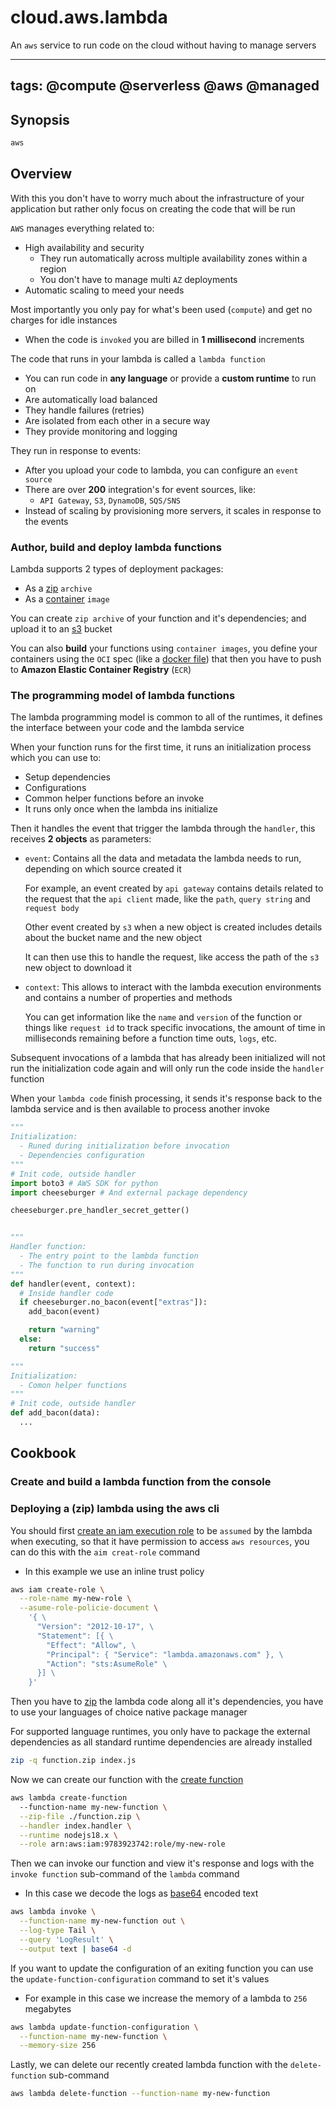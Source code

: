 # cloud.aws.lambda

An `aws` service to run code on the cloud without having to manage servers

---
tags: @compute @serverless @aws @managed
---

## Synopsis

```sh
aws 
```

## Overview

With this you don't have to worry much about the infrastructure of your application
but rather only focus on creating the code that will be run

`AWS` manages everything related to:
  - High availability and security
    - They run automatically across multiple availability zones within a region
    - You don't have to manage multi `AZ` deployments
  - Automatic scaling to meed your needs

Most importantly you only pay for what's been used (`compute`) and get no charges
for idle instances
  - When the code is `invoked` you are billed in **1 millisecond** increments

The code that runs in your lambda is called a `lambda function`
  - You can run code in **any language** or provide a **custom runtime** to run on
  - Are automatically load balanced
  - They handle failures (retries)
  - Are isolated from each other in a secure way
  - They provide monitoring and logging

They run in response to events:
  - After you upload your code to lambda, you can configure an `event source`
  - There are over **200** integration's for event sources, like:
    - `API Gateway`, `S3`, `DynamoDB`, `SQS/SNS`
  - Instead of scaling by provisioning more servers, it scales in response to the
    events

### Author, build and deploy lambda functions

Lambda supports 2 types of deployment packages:
  - As a [zip](./kg1a.md) `archive`
  - As a [container](./xbcw.md) `image`

You can create `zip archive` of your function and it's dependencies; and upload
it to an [s3](./2s8v.md) bucket

You can also **build** your functions using `container images`, you define
your containers using the `OCI` spec (like a [docker file](./fm36.md)) that then
you have to push to **Amazon Elastic Container Registry** (`ECR`)

### The programming model of lambda functions

The lambda programming model is common to all of the runtimes, it defines the
interface between your code and the lambda service

When your function runs for the first time, it runs an initialization process
which you can use to:
  - Setup dependencies
  - Configurations
  - Common helper functions before an invoke
  - It runs only once when the lambda ins initialize

Then it handles the event that trigger the lambda through the `handler`, this
receives **2 objects** as parameters:
  - `event`: Contains all the data and metadata the lambda needs to run, depending
    on which source created it

    For example, an event created by `api gateway` contains details related to the
    request that the `api client` made, like the `path`, `query string` and `request body`

    Other event created by `s3` when a new object is created includes details about
    the bucket name and the new object

    It can then use this to handle the request, like access the path of the `s3`
    new object to download it

  - `context`: This allows to interact with the lambda execution environments and
    contains a number of properties and methods

    You can get information like the `name` and `version` of the function or
    things like `request id` to track specific invocations, the amount of time
    in milliseconds remaining before a function time outs, `logs`, etc.
  

Subsequent invocations of a lambda that has already been initialized will not
run the initialization code again and will only run the code inside the
`handler` function

When your `lambda code` finish processing, it sends it's response back to the
lambda service and is then available to process another invoke

```python
"""
Initialization:
  - Runed during initialization before invocation
  - Dependencies configuration
"""
# Init code, outside handler
import boto3 # AWS SDK for python
import cheeseburger # And external package dependency

cheeseburger.pre_handler_secret_getter()


"""
Handler function:
  - The entry point to the lambda function
  - The function to run during invocation
"""
def handler(event, context):
  # Inside handler code
  if cheeseburger.no_bacon(event["extras"]):
    add_bacon(event)

    return "warning"
  else:
    return "success"

"""
Initialization:
  - Comon helper functions
"""
# Init code, outside handler
def add_bacon(data):
  ...
```

## Cookbook

### Create and build a lambda function from the console

### Deploying a (zip) lambda using the aws cli

You should first [create an iam execution role](./8o8o.md) to be `assumed` by the 
lambda when executing, so that it have permission to access `aws resources`,
you can do this with the `aim creat-role` command

- In this example we use an inline trust policy

```sh
aws iam create-role \
  --role-name my-new-role \
  --asume-role-policie-document \
    '{ \
      "Version": "2012-10-17", \
      "Statement": [{ \
        "Effect": "Allow", \
        "Principal": { "Service": "lambda.amazonaws.com" }, \
        "Action": "sts:AsumeRole" \
      }] \
    }'
```

Then you have to [zip](./kg1a.md) the lambda code along all it's dependencies, you have
to use your languages of choice native package manager

For supported language runtimes, you only have to package the external
dependencies as all standard runtime dependencies are already installed

```sh
zip -q function.zip index.js
```

Now we can create our function with the [create function](./gxk1.md) 

```sh
aws lambda create-function 
  --function-name my-new-function \
  --zip-file ./function.zip \
  --handler index.handler \
  --runtime nodejs18.x \
  --role arn:aws:iam:9783923742:role/my-new-role
```

Then we can invoke our function and view it's response and logs with the
`invoke function` sub-command of the `lambda` command

- In this case we decode the logs as [base64](./nlre.md) encoded text

```sh
aws lambda invoke \
  --function-name my-new-function out \
  --log-type Tail \
  --query 'LogResult' \
  --output text | base64 -d
```

If you want to update the configuration of an exiting function you can use the
`update-function-configuration` command to set it's values

- For example in this case we increase the memory of a lambda to `256` megabytes

```sh
aws lambda update-function-configuration \
  --function-name my-new-function \
  --memory-size 256
```

Lastly, we can delete our recently created lambda function with the `delete-function`
sub-command

```sh
aws lambda delete-function --function-name my-new-function
``` 
